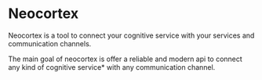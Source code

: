 # Neocortex
Neocortex is a tool to connect your cognitive service with your services and communication channels.

The main goal of neocortex is offer a reliable and modern api to connect any kind of cognitive service* with any communication channel.
